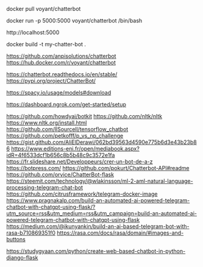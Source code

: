 

docker pull voyant/chatterbot

docker run -p 5000:5000 voyant/chatterbot /bin/bash

http://localhost:5000


docker build -t my-chatter-bot .

https://github.com/anpisolutions/chatterbot
https://hub.docker.com/r/voyant/chatterbot

https://chatterbot.readthedocs.io/en/stable/
https://pypi.org/project/ChatterBot/

https://spacy.io/usage/models#download


https://dashboard.ngrok.com/get-started/setup

https://github.com/howdyai/botkit
https://github.com/nltk/nltk
https://www.nltk.org/install.html
https://github.com/llSourcell/tensorflow_chatbot
https://github.com/petkofff/p_vs_np_challenge
https://gist.github.com/AliElDerawi/062bd39563d4590e775b6d3e43b23b86
https://www.editions-eni.fr/open/mediabook.aspx?idR=4f6533dcf1b656c8b5b48c9c3572e1fa
https://fr.slideshare.net/Developpeurs/crer-un-bot-de-a-z
https://botpress.com/
https://github.com/pokurt/Chatterbot-API#readme
https://github.com/orvice/ChatterBot-flask
https://steemit.com/technology/@wlakinsson/ml-2-aml-natural-language-processing-telegram-chat-bot
https://github.com/citrusframework/telegram-docker-image
https://www.pragnakalp.com/build-an-automated-ai-powered-telegram-chatbot-with-chatgpt-using-flask/?utm_source=rss&utm_medium=rss&utm_campaign=build-an-automated-ai-powered-telegram-chatbot-with-chatgpt-using-flask
https://medium.com/@ikunyankin/build-an-ai-based-telegram-bot-with-rasa-b710869351f0
https://rasa.com/docs/rasa/domain/#images-and-buttons

https://studygyaan.com/python/create-web-based-chatbot-in-python-django-flask

